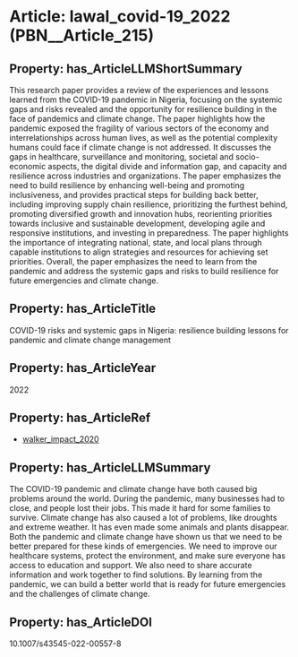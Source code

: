 # Article: __lawal_covid-19_2022__ (PBN__Article_215)

## Property: has_ArticleLLMShortSummary

This research paper provides a review of the experiences and lessons learned from the COVID-19 pandemic in Nigeria, focusing on the systemic gaps and risks revealed and the opportunity for resilience building in the face of pandemics and climate change. The paper highlights how the pandemic exposed the fragility of various sectors of the economy and interrelationships across human lives, as well as the potential complexity humans could face if climate change is not addressed. It discusses the gaps in healthcare, surveillance and monitoring, societal and socio-economic aspects, the digital divide and information gap, and capacity and resilience across industries and organizations. The paper emphasizes the need to build resilience by enhancing well-being and promoting inclusiveness, and provides practical steps for building back better, including improving supply chain resilience, prioritizing the furthest behind, promoting diversified growth and innovation hubs, reorienting priorities towards inclusive and sustainable development, developing agile and responsive institutions, and investing in preparedness. The paper highlights the importance of integrating national, state, and local plans through capable institutions to align strategies and resources for achieving set priorities. Overall, the paper emphasizes the need to learn from the pandemic and address the systemic gaps and risks to build resilience for future emergencies and climate change.

## Property: has_ArticleTitle

COVID-19 risks and systemic gaps in Nigeria: resilience building lessons for pandemic and climate change management

## Property: has_ArticleYear

2022

## Property: has_ArticleRef

* [walker_impact_2020](../Article/PBN__Article_65)

## Property: has_ArticleLLMSummary

The COVID-19 pandemic and climate change have both caused big problems around the world. During the pandemic, many businesses had to close, and people lost their jobs. This made it hard for some families to survive. Climate change has also caused a lot of problems, like droughts and extreme weather. It has even made some animals and plants disappear. Both the pandemic and climate change have shown us that we need to be better prepared for these kinds of emergencies. We need to improve our healthcare systems, protect the environment, and make sure everyone has access to education and support. We also need to share accurate information and work together to find solutions. By learning from the pandemic, we can build a better world that is ready for future emergencies and the challenges of climate change.

## Property: has_ArticleDOI

10.1007/s43545-022-00557-8

